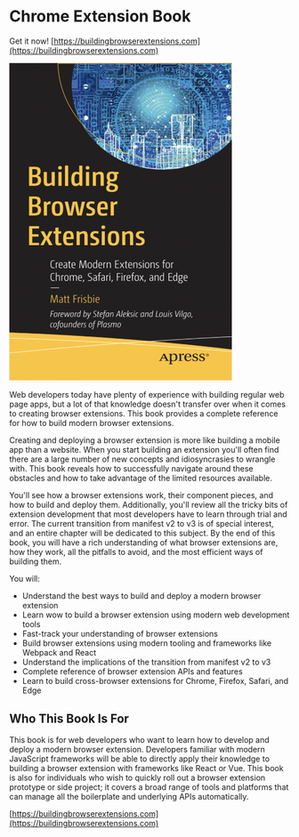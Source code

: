 # Chrome Extension Book

Get it now! [https://buildingbrowserextensions.com](https://buildingbrowserextensions.com)

<img alt="Building Browser Extensions - Matt Frisbie" src="https://raw.githubusercontent.com/msfrisbie/chrome-extension-book/master/bbx_cover.png" width="400">

Web developers today have plenty of experience with building regular web page apps, but a lot of that knowledge doesn't transfer over when it comes to creating browser extensions. This book provides a complete reference for how to build modern browser extensions. 

Creating and deploying a browser extension is more like building a mobile app than a website. When you start building an extension you'll often find there are a large number of new concepts and idiosyncrasies to wrangle with. This book reveals how to successfully navigate around these obstacles and how to take advantage of the limited resources available.  

You'll see how a browser extensions work, their component pieces, and how to build and deploy them. Additionally, you'll review all the tricky bits of extension development that most developers have to learn through trial and error. The current transition from manifest v2 to v3 is of special interest, and an entire chapter will be dedicated to this subject. By the end of this book, you will have a rich understanding of what browser extensions are, how they work, all the pitfalls to avoid, and the most efficient ways of building them.

You will:
* Understand the best ways to build and deploy a modern browser extension
* Learn wow to build a browser extension using modern web development tools
* Fast-track your understanding of browser extensions
* Build browser extensions using modern tooling and frameworks like Webpack and React
* Understand the implications of the transition from manifest v2 to v3
* Complete reference of browser extension APIs and features
* Learn to build cross-browser extensions for Chrome, Firefox, Safari, and Edge
 
## Who This Book Is For
This book is for web developers who want to learn how to develop and deploy a modern browser extension. Developers familiar with modern JavaScript frameworks will be able to directly apply their knowledge to building a browser extension with frameworks like React or Vue. This book is also for individuals who wish to quickly roll out a browser extension prototype or side project; it covers a broad range of tools and platforms that can manage all the boilerplate and underlying APIs automatically.

[https://buildingbrowserextensions.com](https://buildingbrowserextensions.com)
